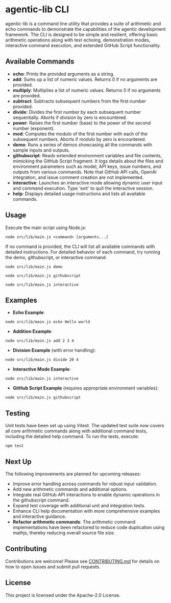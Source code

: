 # agentic-lib CLI

agentic-lib is a command line utility that provides a suite of arithmetic and echo commands to demonstrate the capabilities of the agentic development framework. The CLI is designed to be simple and resilient, offering basic arithmetic operations along with text echoing, demonstration modes, interactive command execution, and extended GitHub Script functionality.

## Available Commands

- **echo**: Prints the provided arguments as a string.
- **add**: Sums up a list of numeric values. Returns 0 if no arguments are provided.
- **multiply**: Multiplies a list of numeric values. Returns 0 if no arguments are provided.
- **subtract**: Subtracts subsequent numbers from the first number provided.
- **divide**: Divides the first number by each subsequent number sequentially. Aborts if division by zero is encountered.
- **power**: Raises the first number (base) to the power of the second number (exponent).
- **mod**: Computes the modulo of the first number with each of the subsequent numbers. Aborts if modulo by zero is encountered.
- **demo**: Runs a series of demos showcasing all the commands with sample inputs and outputs.
- **githubscript**: Reads extended environment variables and file contents, mimicking the GitHub Script fragment. It logs details about the files and environment parameters such as model, API keys, issue numbers, and outputs from various commands. Note that GitHub API calls, OpenAI integration, and issue comment creation are not implemented.
- **interactive**: Launches an interactive mode allowing dynamic user input and command execution. Type 'exit' to quit the interactive session.
- **help**: Displays detailed usage instructions and lists all available commands.

## Usage

Execute the main script using Node.js:

```
node src/lib/main.js <command> [arguments...]
```

If no command is provided, the CLI will list all available commands with detailed instructions. For detailed behavior of each command, try running the demo, githubscript, or interactive command:

```
node src/lib/main.js demo
```

```
node src/lib/main.js githubscript
```

```
node src/lib/main.js interactive
```

## Examples

- **Echo Example**:

```
node src/lib/main.js echo Hello world
```

- **Addition Example**:

```
node src/lib/main.js add 2 3 4
```

- **Division Example** (with error handling):

```
node src/lib/main.js divide 20 4
```

- **Interactive Mode Example**:

```
node src/lib/main.js interactive
```

- **GitHub Script Example** (requires appropriate environment variables):

```
node src/lib/main.js githubscript
```

## Testing

Unit tests have been set up using Vitest. The updated test suite now covers all core arithmetic commands along with additional command tests, including the detailed help command. To run the tests, execute:

```
npm test
```

## Next Up

The following improvements are planned for upcoming releases:

- Improve error handling across commands for robust input validation.
- Add new arithmetic commands and additional options.
- Integrate real GitHub API interactions to enable dynamic operations in the githubscript command.
- Expand test coverage with additional unit and integration tests.
- Enhance CLI help documentation with more comprehensive examples and interactive guidance.
- **Refactor arithmetic commands**: The arithmetic command implementations have been refactored to reduce code duplication using mathjs, thereby reducing overall source file size.

## Contributing

Contributions are welcome! Please see [CONTRIBUTING.md](./CONTRIBUTING.md) for details on how to open issues and submit pull requests.

## License

This project is licensed under the Apache-2.0 License.

